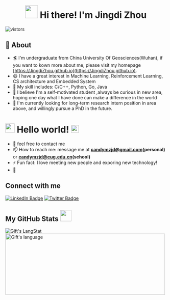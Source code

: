 <!-- Heading -->
<h1 align="center"><img src = "https://raw.githubusercontent.com/MartinHeinz/MartinHeinz/master/wave.gif" width = 40px> Hi there! I'm Jingdi Zhou</h3>
<p align="left">
  <img src="https://visitor-badge.glitch.me/badge?page_id=JingdiZhou" alt="vistors" />
</p>

  
## 🧐 About

- 🏄‍ I'm undergraduate from China University Of Geosciences(Wuhan), if you want to kown more about me, please visit my homepage  [https://JingdiZhou.github.io](https://JingdiZhou.github.io).
- 😄 I have a great interest in Machine Learning, Reinforcement Learning, CS architecture and Embedded System
- 🔭 My skill includes: C/C++, Python, Go, Java
- 🌱 I believe I'm a self-motivated student ,always be curious in new area, hoping one day what I have done can make a difference in the world
- 👯 I'm currently looking for long-term research intern position in area above, and willingly pursue a PhD in the future.

# <img src="https://github.com/TheDudeThatCode/TheDudeThatCode/blob/master/Assets/Hi.gif" width="29px"> Hello world!&nbsp;<img src="https://github.com/TheDudeThatCode/TheDudeThatCode/blob/master/Assets/Earth.gif" width="24px">

- 💬 feel free to contact me
- 📫 How to reach me: message me at **candymzjd@gmail.com(personal)** or **candymzjd@cug.edu.cn(school)**
- ⚡ Fun fact: I love meeting new people and exporing new technology!
- 💬 

<h2>Connect with me </h3>
    <p>
        <a href="http://www.linkedin.com/in/jingdi-zhou-a4a980226"><img src="https://img.shields.io/badge/-Jingdi Zhou-blue?style=plastic&amp;labelColor=blue&amp;logo=LinkedIn&amp;link=http://www.linkedin.com/in/jingdi-zhou-a4a980226" alt="LinkedIn Badge"></a> 
       <a href="https://twitter.com/candymskye"><img src="https://img.shields.io/badge/-candymskye-informational?style=plastic&amp;labelColor=informational&amp;logo=Twitter&amp;link=https://twitter.com/candymskye" alt="Twitter Badge"></a>

   </p>

##  My GitHub Stats <img src = "https://i.pinimg.com/originals/65/c4/f4/65c4f452571be1261e9c623f7da488ac.gif" width = 35px> 
 
 <div>
   <img align="center" src="https://github-readme-streak-stats.herokuapp.com/?user=JingdiZhou" alt="Gift's LangStat" />
  <img align="center" src="https://github-readme-stats.vercel.app/api/top-langs?username=JIngdiZhou&langs_count=10&show_icons=true&locale=en&layout=compact&theme=light" alt="Gift's language" height="192px"  width="500px"/>
</div>

<!--
**sakshamtaneja21/sakshamtaneja21** is a ✨ _special_ ✨ repository because its `README.md` (this file) appears on your GitHub profile.

🤔

-->
